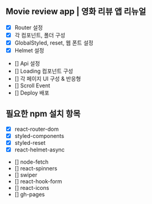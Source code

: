 ## Movie review app | 영화 리뷰 앱 리뉴얼

- [x] Router 설정
- [x] 각 컴포넌트, 폴더 구성
- [x] GlobalStyled, reset, 웹 폰트 설정
- [x] Helmet 설정
- [] Api 설정
- [] Loading 컴포넌트 구성
- [] 각 페이지 UI 구성 & 반응형
- [] Scroll Event
- [] Deploy 배포

## 필요한 npm 설치 항목

- [x] react-router-dom
- [x] styled-components
- [x] styled-reset
- [x] react-helmet-async
- [] node-fetch
- [] react-spinners
- [] swiper
- [] react-hook-form
- [] react-icons
- [] gh-pages
